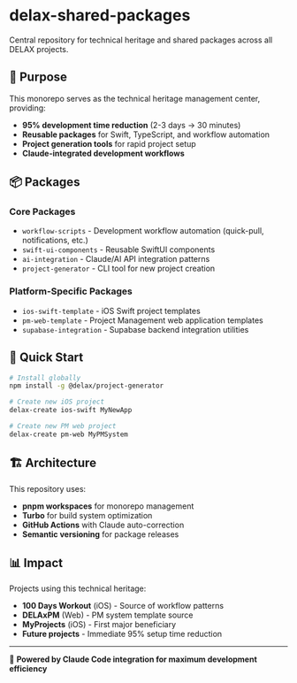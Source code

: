 # delax-shared-packages

Central repository for technical heritage and shared packages across all DELAX projects.

## 🎯 Purpose

This monorepo serves as the technical heritage management center, providing:
- **95% development time reduction** (2-3 days → 30 minutes)
- **Reusable packages** for Swift, TypeScript, and workflow automation
- **Project generation tools** for rapid project setup
- **Claude-integrated development workflows**

## 📦 Packages

### Core Packages
- `workflow-scripts` - Development workflow automation (quick-pull, notifications, etc.)
- `swift-ui-components` - Reusable SwiftUI components
- `ai-integration` - Claude/AI API integration patterns
- `project-generator` - CLI tool for new project creation

### Platform-Specific Packages
- `ios-swift-template` - iOS Swift project templates
- `pm-web-template` - Project Management web application templates
- `supabase-integration` - Supabase backend integration utilities

## 🚀 Quick Start

```bash
# Install globally
npm install -g @delax/project-generator

# Create new iOS project
delax-create ios-swift MyNewApp

# Create new PM web project  
delax-create pm-web MyPMSystem
```

## 🏗️ Architecture

This repository uses:
- **pnpm workspaces** for monorepo management
- **Turbo** for build system optimization
- **GitHub Actions** with Claude auto-correction
- **Semantic versioning** for package releases

## 📊 Impact

Projects using this technical heritage:
- **100 Days Workout** (iOS) - Source of workflow patterns
- **DELAxPM** (Web) - PM system template source
- **MyProjects** (iOS) - First major beneficiary
- **Future projects** - Immediate 95% setup time reduction

---

🤖 **Powered by Claude Code integration for maximum development efficiency**
